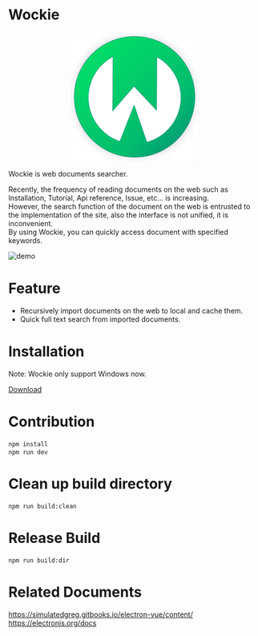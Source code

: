# Wockie

<div align="center">
<img src="https://raw.githubusercontent.com/t-kuni/wockie/master/design/icon.png" alt="icon" title="icon">
</div>

Wockie is web documents searcher.

Recently, the frequency of reading documents on the web such as Installation, Tutorial, Api reference, Issue, etc... is increasing.  
However, the search function of the document on the web is entrusted to the implementation of the site, also the interface is not unified, it is inconvenient.  
By using Wockie, you can quickly access document with specified keywords.  

![demo](https://raw.github.com/wiki/tigmium/wockie/2019-01-06_11h19_43.gif)

# Feature

* Recursively import documents on the web to local and cache them.
* Quick full text search from imported documents.

# Installation

Note: Wockie only support Windows now.

[Download](https://github.com/t-kuni/wockie/releases)

# Contribution

```
npm install
npm run dev
```

# Clean up build directory

```
npm run build:clean
```

# Release Build 

```
npm run build:dir
```

# Related Documents

https://simulatedgreg.gitbooks.io/electron-vue/content/
https://electronjs.org/docs